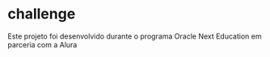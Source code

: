 # challenge
Este projeto foi desenvolvido durante o programa Oracle Next Education em parceria com a Alura
